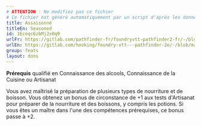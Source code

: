 ```yaml
---
# ATTENTION : Ne modifiez pas ce fichier
# Ce fichier est généré automatiquement par un script d'après les données du module Foundry VTT officiel et de sa traduction
title: Assaisonné
titleEn: Seasoned
id: 1Eceqc6zbMj2x0q9
urlFr: https://gitlab.com/pathfinder-fr/foundryvtt-pathfinder2-fr/-/blob/master/data/feats/1Eceqc6zbMj2x0q9.htm
urlEn: https://gitlab.com/hooking/foundry-vtt---pathfinder-2e/-/blob/master/packs/data/feats.db/seasoned.json
group: feats
layout: dons
---
```

**Prérequis** qualifié en Connaissance des alcools, Connaissance de la Cuisine ou Artisanat

Vous avez maîtrisé la préparation de plusieurs types de nourriture et de boisson. Vous obtenez un bonus de circonstance de +1 aux tests d'Artisanat pour préparer de la nourriture et des boissons, y compris les potions. Si vous êtes un maître dans l'une des compétences prérequises, ce bonus passe à +2.



